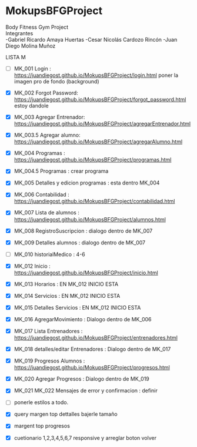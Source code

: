 # MokupsBFGProject
Body Fitness Gym Project  
Integrantes  
-Gabriel Ricardo Amaya Huertas
-Cesar Nicolás Cardozo Rincón
-Juan Diego Molina Muñoz

LISTA M

- [ ] MK_001 Login : https://juandiegost.github.io/MokupsBFGProject/login.html poner la imagen pro de fondo (background)

- [x] MK_002 Forgot Password: https://juandiegost.github.io/MokupsBFGProject/forgot_password.html estoy dandole

- [X] MK_003 Agregar Entrenador: https://juandiegost.github.io/MokupsBFGProject/agregarEntrenador.html

- [x] MK_003.5 Agregar alumno: https://juandiegost.github.io/MokupsBFGProject/agregarAlumno.html

- [x] MK_004 Programas : https://juandiegost.github.io/MokupsBFGProject/programas.html

- [x] MK_004.5 Programas : crear programa

- [X] MK_005 Detalles y edicion programas : esta dentro MK_004

- [x] MK_006 Contabilidad : https://juandiegost.github.io/MokupsBFGProject/contabilidad.html

- [x] MK_007 Lista de alumnos : https://juandiegost.github.io/MokupsBFGProject/alumnos.html

- [x] MK_008 RegistroSuscripcion : dialogo dentro de MK_007

- [x] MK_009 Detalles alumnos :  dialogo dentro de MK_007

- [ ] MK_010 historialMedico : 4-6

- [x] MK_012 Inicio :   https://juandiegost.github.io/MokupsBFGProject/inicio.html

- [x] MK_013 Horarios :  EN MK_012 INICIO ESTA

- [x] MK_014 Servicios :  EN MK_012 INICIO ESTA

- [x] MK_015 Detalles Servicios :  EN MK_012 INICIO ESTA

- [x] MK_016 AgregarMovimiento : Dialogo dentro de MK_006

- [x] MK_017 Lista Entrenadores : https://juandiegost.github.io/MokupsBFGProject/entrenadores.html

- [x] MK_018 detalles/editar Entrenadores : Dialogo dentro de MK_017

- [x] MK_019 Progresos Alumnos :  https://juandiegost.github.io/MokupsBFGProject/progresos.html

- [x] MK_020 Agregar Progresos : Dialogo dentro de MK_019

- [x] MK_021 MK_022 Mensajes de error y confirmacion : definir

- [ ] ponerle estilos a todo.


- [x] query margen top dettalles bajerle tamaño
- [x] margent top progresos
- [x] cuetionario 1,2,3,4,5,6,7 responsive y arreglar boton volver
